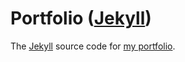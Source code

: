 # Portfolio ([Jekyll](https://jekyllrb.com/))

The [Jekyll](https://jekyllrb.com/) source code for [my portfolio](https://github.com/marcomoroni/portfolio).
